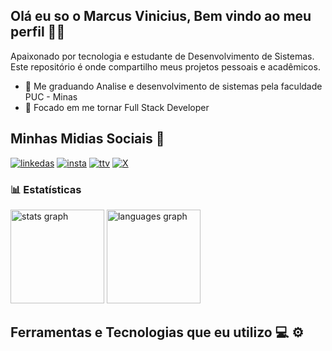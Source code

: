 ## Olá eu so o Marcus Vinicius, Bem vindo ao meu perfil 🐱‍👤
Apaixonado por tecnologia e estudante de Desenvolvimento de Sistemas. Este repositório é onde compartilho meus projetos pessoais e acadêmicos.
- 🌱 Me graduando Analise e desenvolvimento de sistemas pela faculdade PUC - Minas
- 🎯 Focado em me tornar Full Stack Developer

## Minhas Midias Sociais 📱
[![linkedas](https://img.shields.io/badge/LinkedIn-0077B5?style=for-the-badge&logo=linkedin&logoColor=white)](http://www.linkedin.com/in/marcus-vin%C3%ADcius-acosta67512)
[![insta](https://img.shields.io/badge/Instagram-E4405F?style=for-the-badge&logo=instagram&logoColor=white)](https://www.instagram.com/m_arcusv?igsh=MXZ1ajd5MzU5cHI4Yg%3D%3D&utm_source=qr)
[![ttv](https://img.shields.io/badge/Twitch-9146FF?style=for-the-badge&logo=twitch&logoColor=white)](https://www.twitch.tv/marcuszki)
[![X](https://img.shields.io/badge/Twitter-1DA1F2?style=for-the-badge&logo=twitter&logoColor=white)](https://x.com/marcuszki?s=21)

### 📊 Estatísticas

<div align="left">
  <img src="https://github-readme-stats.vercel.app/api?username=Marcuszki&show_icons=true&theme=midnight-purple&&include_all_commits=truelocale=pt-br&count_private=true&disable_animations=false&locale=en&hide_border=false" height="150" alt="stats graph"  />
  <img src="https://github-readme-stats.vercel.app/api/top-langs/?username=Marcuszki&hide_progress=falset&theme=midnight-purple&layout=compact&card_width=320&langs_count=6&hide_border=false" height="150" alt="languages graph"  />
</div>

## Ferramentas e Tecnologias que eu utilizo 💻 ⚙️

<div style="display: inline_block"><br/>
<img align="center" alt="" src="https://img.shields.io/badge/Windows-0078D6?style=for-the-badge&logo=windows&logoColor=white"/> <img align="center" alt="" src="https://img.shields.io/badge/.NET-5C2D91?style=for-the-badge&logo=.net&logoColor=white"/> <img align="center" alt="" src="https://img.shields.io/badge/C%23-239120?style=for-the-badge&logo=c-sharp&logoColor=white"/> <img align="center" alt="" src="https://img.shields.io/badge/HTML5-E34F26?style=for-the-badge&logo=html5&logoColor=white"/> <img align="center" alt="" src="https://img.shields.io/badge/CSS3-1572B6?style=for-the-badge&logo=css3&logoColor=white"/> <img align="center" alt="" src="https://img.shields.io/badge/JavaScript-F7DF1E?style=for-the-badge&logo=JavaScript&logoColor=white"/> <img align="center" alt="" src="https://img.shields.io/badge/Node.js-43853D?style=for-the-badge&logo=node.js&logoColor=white"/> <img align="center" alt="" src="https://img.shields.io/badge/Bootstrap-563D7C?style=for-the-badge&logo=bootstrap&logoColor=white"/> <img align="center" alt="" src="https://img.shields.io/badge/Python-14354C?style=for-the-badge&logo=python&logoColor=white"/> <img align="center" alt="" src="https://img.shields.io/badge/PHP-777BB4?style=for-the-badge&logo=php&logoColor=white"/>  <img align="center" alt="" src="https://img.shields.io/badge/MySQL-005C84?style=for-the-badge&logo=mysql&logoColor=white"/> <img align="center" alt="" src="https://img.shields.io/badge/Figma-F24E1E?style=for-the-badge&logo=figma&logoColor=white"/> <img align="center" alt="" src="https://img.shields.io/badge/Visual_Studio-5C2D91?style=for-the-badge&logo=visual%20studio&logoColor=white"/> <img align="center" alt="" src="https://img.shields.io/badge/GIT-E44C30?style=for-the-badge&logo=git&logoColor=white"/> <img align="center" alt="" src="https://img.shields.io/badge/GitHub-100000?style=for-the-badge&logo=github&logoColor=white"/>
</div>

<br>

<div>
  <img align="center" alt="" src=https://komarev.com/ghpvc/?username=your-github-Marcuszki&style=for-the-badge&color=blueviolet&abbreviated=true/>
</div>


